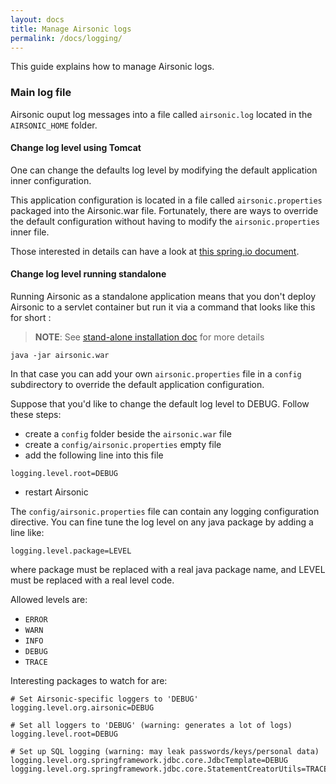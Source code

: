 ```yaml
---
layout: docs
title: Manage Airsonic logs
permalink: /docs/logging/
---
```

This guide explains how to manage Airsonic logs.

### Main log file

Airsonic ouput log messages into a file called `airsonic.log` located in the `AIRSONIC_HOME` folder.

#### Change log level using Tomcat

One can change the defaults log level by modifying the default application inner configuration.

This application configuration is located in a file called `airsonic.properties` packaged into the Airsonic.war file. Fortunately, there are ways to override the default configuration without having to modify the `airsonic.properties` inner file.

Those interested in details can have a look at [this spring.io document](https://docs.spring.io/spring-boot/docs/current/reference/html/boot-features-external-config.html#boot-features-external-config-application-property-files).

#### Change log level running standalone

Running Airsonic as a standalone application means that you don't deploy Airsonic to a servlet container but run it via a command that looks like this for short :

> **NOTE**: See [stand-alone installation doc](/docs/install/war-standalone/) for more details

```
java -jar airsonic.war
```

In that case you can add your own `airsonic.properties` file in a `config` subdirectory to override the default application configuration.

Suppose that you'd like to change the default log level to DEBUG. Follow these steps:

- create a `config` folder beside the `airsonic.war` file
- create a `config/airsonic.properties` empty file
- add the following line into this file

```
logging.level.root=DEBUG
```

- restart Airsonic

The `config/airsonic.properties` file can contain any logging configuration directive.
You can fine tune the log level on any java package by adding a line like:

```
logging.level.package=LEVEL
```

where package must be replaced with a real java package name, and LEVEL must be replaced with a real level code.

Allowed levels are:
- `ERROR`
- `WARN`
- `INFO`
- `DEBUG`
- `TRACE`

Interesting packages to watch for are:

```
# Set Airsonic-specific loggers to 'DEBUG'
logging.level.org.airsonic=DEBUG

# Set all loggers to 'DEBUG' (warning: generates a lot of logs)
logging.level.root=DEBUG

# Set up SQL logging (warning: may leak passwords/keys/personal data)
logging.level.org.springframework.jdbc.core.JdbcTemplate=DEBUG
logging.level.org.springframework.jdbc.core.StatementCreatorUtils=TRACE
```
